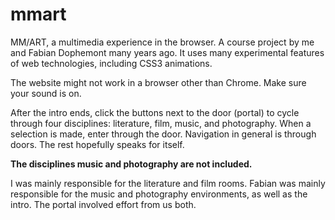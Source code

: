 # mmart
MM/ART, a multimedia experience in the browser. A course project by me and Fabian Dophemont many years ago. It uses many experimental features of web technologies, including CSS3 animations.

The website might not work in a browser other than Chrome. Make sure your sound is on.

After the intro ends, click the buttons next to the door (portal) to cycle through four disciplines: literature, film, music, and photography. When a selection is made, enter through the door. Navigation in general is through doors. The rest hopefully speaks for itself.

**The disciplines music and photography are not included.**

I was mainly responsible for the literature and film rooms. Fabian was mainly responsible for the music and photography environments, as well as the intro. The portal involved effort from us both.
